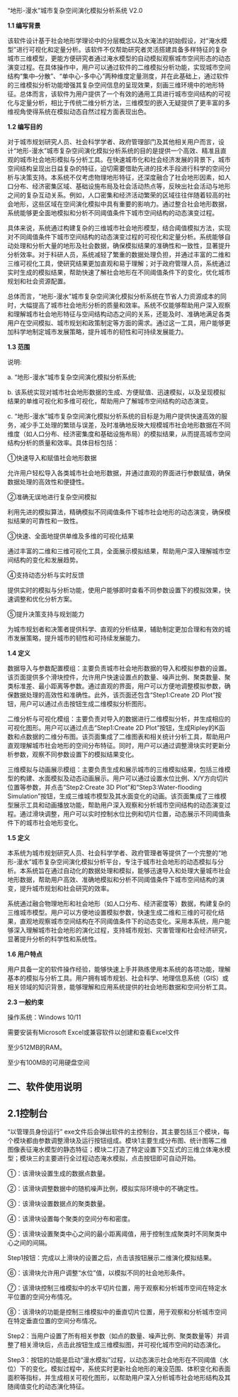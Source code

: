 ﻿“地形-漫水”城市复杂空间演化模拟分析系统 V2.0

**1.1 编写背景**

该软件设计基于社会地形学理论中的分层概念以及水淹法的初始假设，对“淹水模型”进行可视化和定量分析。该软件不仅帮助研究者灵活搭建具备多样特征的复杂城市三维模型，更能方便研究者通过淹水模型的自动模拟观察城市空间形态的动态演变过程。在具体操作中，用户可以通过软件的二维模拟分析功能，实现城市空间结构“集中–分散”、“单中心-多中心”两种维度定量测度，并在此基础上，通过软件的三维模拟分析功能增强其复杂空间信息的呈现效果，刻画三维环境中的地形特征。总体而言，该软件为用户提供了一个有效的通用工具进行城市空间结构的可视化与定量分析，相比于传统二维分析方法，三维模型的嵌入无疑提供了更丰富的多维视角使得系统在模拟动态自然过程方面表现出色。

**1.2 编写目的**

对于城市规划研究人员、社会科学学者、政府管理部门及其他相关用户而言，设计“地形-漫水”城市复杂空间演化模拟分析系统的目的是提供一个高效、精准且直观的城市社会地形模拟与分析工具。在快速城市化和社会经济发展的背景下，城市空间结构呈现出日益复杂的特征，迫切需要借助先进的技术手段进行科学的空间分析与决策支持。本系统不仅考虑物理地形特征，还深度融合了社会地形因素，如人口分布、经济密集区域、基础设施布局及社会活动热点等，反映出社会活动与地形之间的复杂互动关系。例如，人口密集和经济活动繁荣的区域往往伴随着较高的社会地形，这些区域在空间演化模拟中具有重要的影响力。通过整合社会地形数据，系统能够更全面地模拟和分析不同阈值条件下城市空间结构的动态演变过程。

具体来说，系统通过构建复杂的三维城市社会地形模型，结合阈值模拟方法，实现对不同阈值条件下城市空间结构的动态演变过程的可视化和定量分析。系统能够自动处理和分析大量的地形及社会数据，确保模拟结果的准确性和一致性，显著提升分析效率。对于科研人员，系统减轻了繁重的数据处理负担，并通过丰富的二维和三维可视化工具，使研究结果更加直观和易于理解；对于政府管理人员，系统通过实时生成的模拟结果，帮助快速了解社会地形在不同阈值条件下的变化，优化城市规划和社会资源配置。

总体而言，“地形-漫水”城市复杂空间演化模拟分析系统在节省人力资源成本的同时，大幅提高了城市社会地形分析的质量和效率。系统不仅能够帮助用户深入观察和理解城市社会地形特征与空间结构动态之间的关系，还能及时、准确地满足各类用户在空间模拟、城市规划和政策制定等方面的需求。通过这一工具，用户能够更加科学地制定城市发展策略，提升城市的韧性和可持续发展能力。

**1.3 范围**

说明:

a. “地形-漫水”城市复杂空间演化模拟分析系统;

b. 该系统实现对城市社会地形数据的生成、方便赋值、迅速模拟，以及呈现模拟结果的单维可视化和多维可视化，帮助用户了解城市空间结构的动态演变。

c. “地形-漫水”城市复杂空间演化模拟分析系统的目标是为用户提供快速高效的服务，减少手工处理的繁琐与误差，及时准确地反映大规模城市社会地形数据在不同维度（如人口分布、经济密集度和基础设施布局）的模拟结果，从而提高城市空间结构分析的质量和效率。具体目标包括：

①快速导入和赋值社会地形数据

允许用户轻松导入各类城市社会地形数据，并通过直观的界面进行参数赋值，确保数据处理的高效性和便捷性。

②准确无误地进行复杂空间模拟

利用先进的模拟算法，精确模拟不同阈值条件下城市社会地形的动态演变，确保模拟结果的可靠性和一致性。

③快速、全面地提供单维及多维的可视化结果

通过丰富的二维和三维可视化工具，全面展示模拟结果，帮助用户深入理解城市空间结构的变化和发展趋势。

④支持动态分析与实时反馈

提供实时的模拟与分析功能，使用户能够即时查看不同参数设置下的模拟效果，快速调整和优化分析方案。

⑤提升决策支持与规划能力

为城市规划者和决策者提供科学、直观的分析结果，辅助制定更加合理和有效的城市发展策略，提升城市的韧性和可持续发展能力。

**1.4 定义**

数据导入与参数配置模组：主要负责城市社会地形数据的导入和模拟参数的设置。该页面提供多个滑块控件，允许用户快速设置点的数量、噪声比例、聚类数量、聚类标准差、最小距离等参数。通过直观的界面，用户可以方便地调整模拟参数，确保数据处理的高效性和准确性。此外，该页面还包含“Step1:Create 2D Plot”按钮，用户可以通过点击按钮生成二维模拟分析图形。

二维分析与可视化模组：主要负责对导入的数据进行二维模拟分析，并生成相应的可视化图形。用户可以通过点击“Step1:Create 2D Plot”按钮，生成Ripley的K函数和点数据的二维分布图。该页面集成了二维图表和相关统计分析工具，帮助用户直观理解城市社会地形的空间分布特征。同时，用户可以通过调整滑块实时更新分析参数，观察不同参数设置下的模拟结果变化。

三维模拟与动画展示模组：主要负责生成和展示城市的三维模拟结果，包括三维模型的构建、水面模拟及动态动画展示。用户可以通过设置水位比例、X/Y方向切片位置等参数，并点击“Step2:Create 3D Plot”和“Step3:Water-flooding Simulation”按钮，生成三维城市模型及其水面变化的动画。该页面集成了三维模型展示工具和动画播放功能，帮助用户深入观察和分析城市空间结构的动态演变过程。通过滑块调整，用户可以实时控制水位比例和切片位置，动态展示不同阈值条件下的城市社会地形变化。

**1.5 定义**

本系统为城市规划研究人员、社会科学学者、政府管理者等提供了一个完整的“地形-漫水”城市复杂空间演化模拟分析平台，专注于城市社会地形的动态模拟与分析。本系统旨在通过自动化的数据处理和模拟，能够迅速导入和处理大量城市社会地形数据，帮助用户高效、准确地模拟和分析不同阈值条件下城市空间结构的演变，提升城市规划和社会研究的效率。

系统通过融合物理地形和社会地形（如人口分布、经济密度等）数据，构建复杂的三维城市模型。用户可以方便地设置模拟参数，快速生成二维和三维的可视化结果，直观地观察城市空间结构在不同阈值条件下的动态变化。采用本系统，用户能够深入理解城市社会地形的演化过程，支持城市规划、灾害管理和社会经济研究，显著提升分析的科学性和系统性。

**1.6 用户特点**

用户具备一定的软件操作经验，能够快速上手并熟练使用本系统的各项功能，理解基本的模拟与分析工具。用户拥有城市规划、社会科学、地理信息系统（GIS）或相关领域的知识背景，能够理解和应用系统提供的社会地形数据和空间分析工具。

**2.3 一般约束**

操作系统：Windows 10/11

需要安装有Microsoft Excel或兼容软件以创建和查看Excel文件

至少512MB的RAM。

至少有100MB的可用硬盘空间

## **二、软件使用说明**
## **2.1控制台**
“以管理员身份运行” exe文件后会弹出软件的主控制台，其主要包括三个模块，每个模块都由参数调整滑块及运行按钮组成。模块1主要生成分布图、统计图等二维图像表征淹水模型的静态特征；模块二打造了特定设置下交互式的三维立体淹水模型；模块三的主要进行全过程动态淹水模拟，点击按钮即可自动开始。

①：该滑块设置生成的数据点数量。

②：该滑块调整数据中的随机噪声比例，模拟实际环境中的不确定性。

③：该滑块设置数据点的聚类数量。

④：该滑块设置每个聚类的空间分布和密度。

⑤：该滑块设置聚类中心之间的最小距离阈值，用于控制生成聚类时不同聚类中心之间的间隔。

Step1按钮：完成以上滑块的设置之后，点击该按钮展示二维演化模拟结果。

⑥：该滑块允许用户调整“水位”值，以模拟不同的社会地形条件。

⑦：该滑块控制三维模拟中的水平切片位置，用于观察和分析城市空间在特定水平位置的空间分布情况。

⑧：该滑块的功能是控制三维模拟中的垂直切片位置，用于观察和分析城市空间在特定垂直位置的空间分布情况。

Step2：当用户设置了所有相关参数（如点的数量、噪声比例、聚类数量等）并调整了相关滑块后，点击此按钮生成三维模拟图，并可视化城市空间的动态演化。

Step3：按钮的功能是启动“漫水模拟”过程，以动态演示社会地形在不同阈值（水位）下的变化。模拟过程中，系统实时更新社会地形的淹没范围、体积变化和表面面积等指标，并生成相关可视化图形，以帮助用户深入分析城市社会地形结构及其随阈值变化的动态演化特征。

